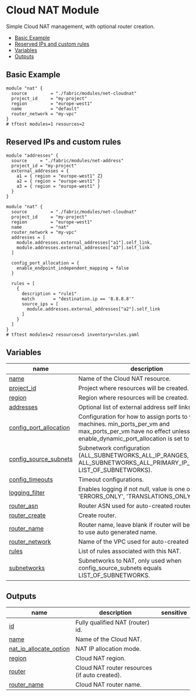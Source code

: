 # Cloud NAT Module

Simple Cloud NAT management, with optional router creation.

<!-- BEGIN TOC -->
- [Basic Example](#basic-example)
- [Reserved IPs and custom rules](#reserved-ips-and-custom-rules)
- [Variables](#variables)
- [Outputs](#outputs)
<!-- END TOC -->

## Basic Example

```hcl
module "nat" {
  source         = "./fabric/modules/net-cloudnat"
  project_id     = "my-project"
  region         = "europe-west1"
  name           = "default"
  router_network = "my-vpc"
}
# tftest modules=1 resources=2
```

## Reserved IPs and custom rules

```hcl
module "addresses" {
  source     = "./fabric/modules/net-address"
  project_id = "my-project"
  external_addresses = {
    a1 = { region = "europe-west1" Z}
    a2 = { region = "europe-west1" }
    a3 = { region = "europe-west1" }
  }
}

module "nat" {
  source         = "./fabric/modules/net-cloudnat"
  project_id     = "my-project"
  region         = "europe-west1"
  name           = "nat"
  router_network = "my-vpc"
  addresses = [
    module.addresses.external_addresses["a1"].self_link,
    module.addresses.external_addresses["a3"].self_link
  ]

  config_port_allocation = {
    enable_endpoint_independent_mapping = false
  }

  rules = [
    {
      description = "rule1"
      match       = "destination.ip == '8.8.8.8'"
      source_ips = [
        module.addresses.external_addresses["a2"].self_link
      ]
    }
  ]
}
# tftest modules=2 resources=5 inventory=rules.yaml
```
<!-- BEGIN TFDOC -->

## Variables

| name | description | type | required | default |
|---|---|:---:|:---:|:---:|
| [name](variables.tf#L63) | Name of the Cloud NAT resource. | <code>string</code> | ✓ |  |
| [project_id](variables.tf#L68) | Project where resources will be created. | <code>string</code> | ✓ |  |
| [region](variables.tf#L73) | Region where resources will be created. | <code>string</code> | ✓ |  |
| [addresses](variables.tf#L17) | Optional list of external address self links. | <code>list&#40;string&#41;</code> |  | <code>&#91;&#93;</code> |
| [config_port_allocation](variables.tf#L23) | Configuration for how to assign ports to virtual machines. min_ports_per_vm and max_ports_per_vm have no effect unless enable_dynamic_port_allocation is set to 'true'. | <code title="object&#40;&#123;&#10;  enable_endpoint_independent_mapping &#61; optional&#40;bool, true&#41;&#10;  enable_dynamic_port_allocation      &#61; optional&#40;bool, false&#41;&#10;  min_ports_per_vm                    &#61; optional&#40;number, 64&#41;&#10;  max_ports_per_vm                    &#61; optional&#40;number, 65536&#41;&#10;&#125;&#41;">object&#40;&#123;&#8230;&#125;&#41;</code> |  | <code>&#123;&#125;</code> |
| [config_source_subnets](variables.tf#L39) | Subnetwork configuration (ALL_SUBNETWORKS_ALL_IP_RANGES, ALL_SUBNETWORKS_ALL_PRIMARY_IP_RANGES, LIST_OF_SUBNETWORKS). | <code>string</code> |  | <code>&#34;ALL_SUBNETWORKS_ALL_IP_RANGES&#34;</code> |
| [config_timeouts](variables.tf#L45) | Timeout configurations. | <code title="object&#40;&#123;&#10;  icmp            &#61; optional&#40;number, 30&#41;&#10;  tcp_established &#61; optional&#40;number, 1200&#41;&#10;  tcp_transitory  &#61; optional&#40;number, 30&#41;&#10;  udp             &#61; optional&#40;number, 30&#41;&#10;&#125;&#41;">object&#40;&#123;&#8230;&#125;&#41;</code> |  | <code>&#123;&#125;</code> |
| [logging_filter](variables.tf#L57) | Enables logging if not null, value is one of 'ERRORS_ONLY', 'TRANSLATIONS_ONLY', 'ALL'. | <code>string</code> |  | <code>null</code> |
| [router_asn](variables.tf#L78) | Router ASN used for auto-created router. | <code>number</code> |  | <code>64514</code> |
| [router_create](variables.tf#L84) | Create router. | <code>bool</code> |  | <code>true</code> |
| [router_name](variables.tf#L90) | Router name, leave blank if router will be created to use auto generated name. | <code>string</code> |  | <code>null</code> |
| [router_network](variables.tf#L96) | Name of the VPC used for auto-created router. | <code>string</code> |  | <code>null</code> |
| [rules](variables.tf#L102) | List of rules associated with this NAT. | <code title="list&#40;object&#40;&#123;&#10;  description &#61; optional&#40;string&#41;,&#10;  match       &#61; string&#10;  source_ips  &#61; list&#40;string&#41;&#10;&#125;&#41;&#41;">list&#40;object&#40;&#123;&#8230;&#125;&#41;&#41;</code> |  | <code>&#91;&#93;</code> |
| [subnetworks](variables.tf#L113) | Subnetworks to NAT, only used when config_source_subnets equals LIST_OF_SUBNETWORKS. | <code title="list&#40;object&#40;&#123;&#10;  self_link            &#61; string,&#10;  config_source_ranges &#61; list&#40;string&#41;&#10;  secondary_ranges     &#61; list&#40;string&#41;&#10;&#125;&#41;&#41;">list&#40;object&#40;&#123;&#8230;&#125;&#41;&#41;</code> |  | <code>&#91;&#93;</code> |

## Outputs

| name | description | sensitive |
|---|---|:---:|
| [id](outputs.tf#L17) | Fully qualified NAT (router) id. |  |
| [name](outputs.tf#L22) | Name of the Cloud NAT. |  |
| [nat_ip_allocate_option](outputs.tf#L27) | NAT IP allocation mode. |  |
| [region](outputs.tf#L32) | Cloud NAT region. |  |
| [router](outputs.tf#L37) | Cloud NAT router resources (if auto created). |  |
| [router_name](outputs.tf#L46) | Cloud NAT router name. |  |

<!-- END TFDOC -->
